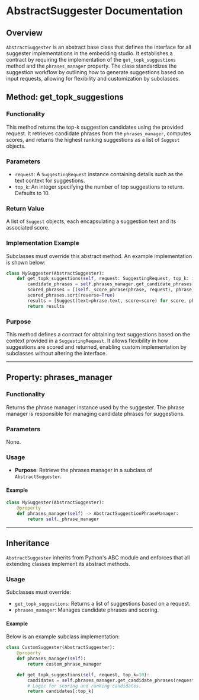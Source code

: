 # AbstractSuggester Documentation

## Overview

`AbstractSuggester` is an abstract base class that defines the interface for all suggester implementations in the embedding studio. It establishes a contract by requiring the implementation of the `get_topk_suggestions` method and the `phrases_manager` property. The class standardizes the suggestion workflow by outlining how to generate suggestions based on input requests, allowing for flexibility and customization by subclasses.

## Method: get_topk_suggestions

### Functionality

This method returns the top-k suggestion candidates using the provided request. It retrieves candidate phrases from the `phrases_manager`, computes scores, and returns the highest ranking suggestions as a list of `Suggest` objects.

### Parameters

- `request`: A `SuggestingRequest` instance containing details such as the text context for suggestions.
- `top_k`: An integer specifying the number of top suggestions to return. Defaults to 10.

### Return Value

A list of `Suggest` objects, each encapsulating a suggestion text and its associated score.

### Implementation Example

Subclasses must override this abstract method. An example implementation is shown below:

```python
class MySuggester(AbstractSuggester):
    def get_topk_suggestions(self, request: SuggestingRequest, top_k: int = 10) -> List[Suggest]:
        candidate_phrases = self.phrases_manager.get_candidate_phrases(request.text)
        scored_phrases = [(self._score_phrase(phrase, request), phrase) for phrase in candidate_phrases]
        scored_phrases.sort(reverse=True)
        results = [Suggest(text=phrase.text, score=score) for score, phrase in scored_phrases[:top_k]]
        return results
```

### Purpose

This method defines a contract for obtaining text suggestions based on the context provided in a `SuggestingRequest`. It allows flexibility in how suggestions are scored and returned, enabling custom implementation by subclasses without altering the interface.

---

## Property: phrases_manager

### Functionality

Returns the phrase manager instance used by the suggester. The phrase manager is responsible for managing candidate phrases for suggestions.

### Parameters

None.

### Usage

- **Purpose**: Retrieve the phrases manager in a subclass of `AbstractSuggester`.

#### Example

```python
class MySuggester(AbstractSuggester):
    @property
    def phrases_manager(self) -> AbstractSuggestionPhraseManager:
        return self._phrase_manager
```

---

## Inheritance

`AbstractSuggester` inherits from Python's ABC module and enforces that all extending classes implement its abstract methods.

### Usage

Subclasses must override:
- `get_topk_suggestions`: Returns a list of suggestions based on a request.
- `phrases_manager`: Manages candidate phrases and scoring.

#### Example

Below is an example subclass implementation:

```python
class CustomSuggester(AbstractSuggester):
    @property
    def phrases_manager(self):
        return custom_phrase_manager

    def get_topk_suggestions(self, request, top_k=10):
        candidates = self.phrases_manager.get_candidate_phrases(request.text)
        # Logic for scoring and ranking candidates.
        return candidates[:top_k]
```